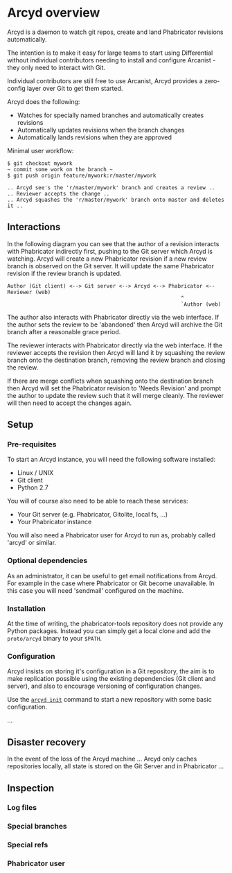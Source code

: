 Arcyd overview
==============

Arcyd is a daemon to watch git repos, create and land Phabricator revisions
automatically.

The intention is to make it easy for large teams to start using Differential
without individual contributors needing to install and configure Arcanist -
they only need to interact with Git.

Individual contributors are still free to use Arcanist, Arcyd provides a
zero-config layer over Git to get them started.

Arcyd does the following:
- Watches for specially named branches and automatically creates revisions
- Automatically updates revisions when the branch changes
- Automatically lands revisions when they are approved

Minimal user workflow:

```
$ git checkout mywork
~ commit some work on the branch ~
$ git push origin feature/mywork:r/master/mywork

.. Arcyd see's the 'r/master/mywork' branch and creates a review ..
.. Reviewer accepts the change ..
.. Arcyd squashes the 'r/master/mywork' branch onto master and deletes it ..
```

Interactions
------------

In the following diagram you can see that the author of a revision interacts
with Phabricator indirectly first, pushing to the Git server which Arcyd is
watching.  Arcyd will create a new Phabricator revision if a new review branch
is observed on the Git server. It will update the same Phabricator revision if
the review branch is updated.

```
Author (Git client) <--> Git server <--> Arcyd <--> Phabricator <-- Reviewer (web)
                                                        ^
                                                        `Author (web)
```

The author also interacts with Phabricator directly via the web interface. If
the author sets the review to be 'abandoned' then Arcyd will archive the Git
branch after a reasonable grace period.

The reviewer interacts with Phabricator directly via the web interface. If the
reviewer accepts the revision then Arcyd will land it by squashing the review
branch onto the destination branch, removing the review branch and closing the
review.

If there are merge conflicts when squashing onto the destination branch then
Arcyd will set the Phabricator revision to 'Needs Revision' and prompt the
author to update the review such that it will merge cleanly. The reviewer will
then need to accept the changes again.

Setup
-----

### Pre-requisites

To start an Arcyd instance, you will need the following software installed:

- Linux / UNIX
- Git client
- Python 2.7

You will of course also need to be able to reach these services:

- Your Git server (e.g. Phabricator, Gitolite, local fs, ...)
- Your Phabricator instance

You will also need a Phabricator user for Arcyd to run as, probably called
'arcyd' or similar.

### Optional dependencies

As an administrator, it can be useful to get email notifications from Arcyd.
For example in the case where Phabricator or Git become unavailable. In this
case you will need 'sendmail' configured on the machine.

### Installation

At the time of writing, the phabricator-tools repository does not provide any
Python packages. Instead you can simply get a local clone and add the
`proto/arcyd` binary to your `$PATH`.

### Configuration

Arcyd insists on storing it's configuration in a Git repository, the aim is to
make replication possible using the existing dependencies (Git client and
server), and also to encourage versioning of configuration changes.

Use the [`arcyd init`](../man/arcyd/arcyd_init.generated.txt) command to start
a new repository with some basic configuration.

...

Disaster recovery
-----------------

In the event of the loss of the Arcyd machine ... Arcyd only caches
repositories locally, all state is stored on the Git Server and in Phabricator
...

Inspection
----------

### Log files
### Special branches
### Special refs
### Phabricator user
